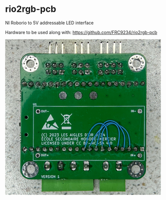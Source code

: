 # rio2rgb-pcb
NI Roborio to 5V addressable LED interface

Hardware to be used along with: https://github.com/FRC9234/rio2rgb-pcb


![alt text](assemblyPictures/rio2pwmv1backassembled.jpg?width=250)

